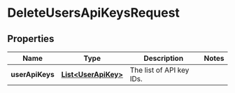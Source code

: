 # DeleteUsersApiKeysRequest

## Properties
Name | Type | Description | Notes
------------ | ------------- | ------------- | -------------
**userApiKeys** | [**List&lt;UserApiKey&gt;**](UserApiKey.md) | The list of API key IDs. | 
